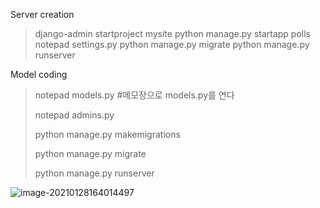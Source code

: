 Server creation

>django-admin startproject mysite
python manage.py startapp polls
notepad settings.py
python manage.py migrate
python manage.py runserver

Model coding

> notepad models.py  #메모장으로 models.py를 연다
>
> notepad admins.py
>
> python manage.py makemigrations
>
> python manage.py migrate
>
> python manage.py runserver

![image-20210128164014497](C:\Users\user\AppData\Roaming\Typora\typora-user-images\image-20210128164014497.png)